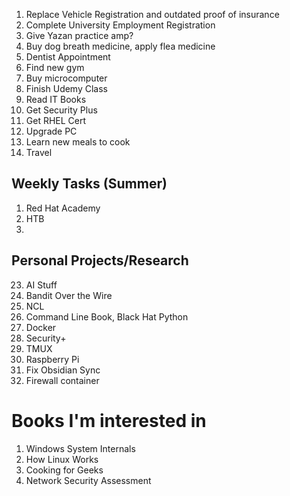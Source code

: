
1. Replace Vehicle Registration and outdated proof of insurance
2. Complete University Employment Registration
3. Give Yazan practice amp?
4. Buy dog breath medicine, apply flea medicine
5. Dentist Appointment
6. Find new gym
7. Buy microcomputer
8. Finish Udemy Class
9. Read IT Books
10. Get Security Plus
11. Get RHEL Cert
12. Upgrade PC
13. Learn new meals to cook
14. Travel


## Weekly Tasks (Summer)
1. Red Hat Academy
2. HTB
3. 

## Personal Projects/Research
23.  AI Stuff
24. Bandit Over the Wire
25. NCL
26. Command Line Book, Black Hat Python
27. Docker
28. Security+ 
29. TMUX
30. Raspberry Pi
31. Fix Obsidian Sync
32. Firewall container

# Books I'm interested in
1. Windows System Internals
2. How Linux Works
3.  Cooking for Geeks
4. Network Security Assessment
